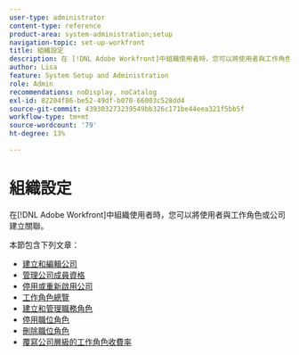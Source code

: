 ```yaml
---
user-type: administrator
content-type: reference
product-area: system-administration;setup
navigation-topic: set-up-workfront
title: 組織設定
description: 在 [!DNL Adobe Workfront]中組織使用者時，您可以將使用者與工作角色或公司建立關聯。
author: Lisa
feature: System Setup and Administration
role: Admin
recommendations: noDisplay, noCatalog
exl-id: 82204f86-be52-49df-b070-66003c528dd4
source-git-commit: 439303273239549bb326c171be44eea321f5bb5f
workflow-type: tm+mt
source-wordcount: '79'
ht-degree: 13%

---
```


# 組織設定

在[!DNL Adobe Workfront]中組織使用者時，您可以將使用者與工作角色或公司建立關聯。

本節包含下列文章：

* [建立和編輯公司](../../../administration-and-setup/set-up-workfront/organizational-setup/create-and-edit-companies.md)
* [管理公司成員資格](../../../administration-and-setup/set-up-workfront/organizational-setup/manage-company-memberships.md)
* [停用或重新啟用公司](../../../administration-and-setup/set-up-workfront/organizational-setup/deactivate-a-company.md)
* [工作角色總覽](../../../administration-and-setup/set-up-workfront/organizational-setup/job-role-overview.md)
* [建立和管理職務角色](../../../administration-and-setup/set-up-workfront/organizational-setup/create-manage-job-roles.md)
* [停用職位角色](../../../administration-and-setup/set-up-workfront/organizational-setup/deactivate-job-roles.md)
* [刪除職位角色](../../../administration-and-setup/set-up-workfront/organizational-setup/delete-job-roles.md)
* [覆寫公司層級的工作角色收費率](../../../administration-and-setup/set-up-workfront/organizational-setup/override-job-role-billing-rates-company-level.md)
